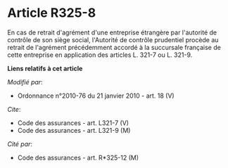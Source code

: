 # Article R325-8

En cas de retrait d'agrément d'une entreprise étrangère par l'autorité de contrôle de son siège social, l'Autorité de
contrôle prudentiel procède au retrait de l'agrément précédemment accordé à la succursale française de cette entreprise en
application des articles L. 321-7 ou L. 321-9.

**Liens relatifs à cet article**

_Modifié par_:

  - Ordonnance n°2010-76 du 21 janvier 2010 - art. 18 (V)

_Cite_:

  - Code des assurances - art. L321-7 (V)
  - Code des assurances - art. L321-9 (M)

_Cité par_:

  - Code des assurances - art. R*325-12 (M)
